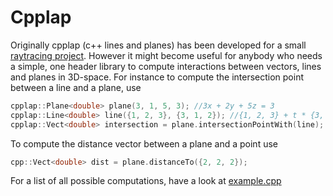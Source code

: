 # Cpplap
Originally cpplap (c++ lines and planes) has been developed for a small [raytracing project](https://github.com/hsandmeyer/dmd_traycing).
However it might become useful for anybody who needs a simple, one header library to compute interactions between vectors, lines and planes in 3D-space.
For instance to compute the intersection point between a line and a plane, use
```cpp
cpplap::Plane<double> plane(3, 1, 5, 3); //3x + 2y + 5z = 3
cpplap::Line<double> line({1, 2, 3}, {3, 1, 2}); //{1, 2, 3} + t * {3, 1, 2}
cpplap::Vect<double> intersection = plane.intersectionPointWith(line);
```
To compute the distance vector between a plane and a point use
```cpp
cpp::Vect<double> dist = plane.distanceTo({2, 2, 2});
```
For a list of all possible computations, have a look at [example.cpp](test/example.cpp)
